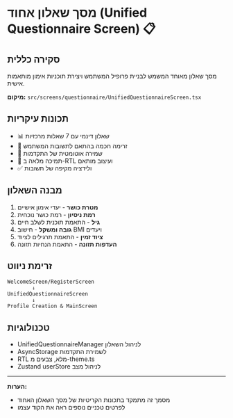 # מסך שאלון אחוד (Unified Questionnaire Screen) 📋

## סקירה כללית

מסך שאלון מאוחד המשמש לבניית פרופיל המשתמש ויצירת תוכניות אימון מותאמות אישית.

**מיקום:** `src/screens/questionnaire/UnifiedQuestionnaireScreen.tsx`

## תכונות עיקריות

- 📊 שאלון דינמי עם 7 שאלות מרכזיות
- 🔄 זרימה חכמה בהתאם לתשובות המשתמש
- 💾 שמירה אוטומטית של התקדמות
- 🎨 תמיכה מלאה ב-RTL ועיצוב מותאם
- ✅ ולידציה מקיפה של תשובות

## מבנה השאלון

1. **מטרת כושר** - יעדי אימון אישיים
2. **רמת ניסיון** - רמת כושר נוכחית
3. **גיל** - התאמת תוכנית לשלב חיים
4. **גובה ומשקל** - חישוב BMI ויעדים
5. **ציוד זמין** - התאמת תרגילים לציוד
6. **העדפות תזונה** - התאמת הנחיות תזונה

## זרימת ניווט

```
WelcomeScreen/RegisterScreen
        ↓
UnifiedQuestionnaireScreen
        ↓
Profile Creation & MainScreen
```

## טכנולוגיות

- UnifiedQuestionnaireManager לניהול השאלון
- AsyncStorage לשמירת התקדמות
- RTL מלא, צבעים מ-theme.ts
- Zustand userStore לניהול מצב

---

**הערות:**

- מסמך זה מתמקד בתכונות הקריטיות של מסך השאלון האחוד
- לפרטים טכניים נוספים ראה את הקוד עצמו
